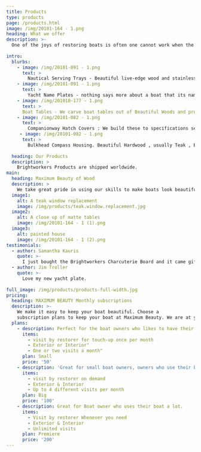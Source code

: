 ```yaml
---
title: Products
type: products
page: /products.html
image: /img/20101-164 - 1.png
heading: What we offer
description: >-
  One of the joys of restoring boats is often one cannot work when the weather does not cooperate. During these periods we continue to hone our skills by making beautiful hand-made items that makes boats more beautiful.
  
intro:
  blurbs:
    - image: /img/20101-091 - 1.png
      text: >
        Nautical Serving Trays - Beautiful live-edge wood and stainless steel/brass fittings are turned into beautiful servings trays, Charcuterie Boards, and Bread Boards to make boating life even better. We customize by doing veneer engraving of boat names and peoples names to further make our trays special. 
    - image: /img/20101-091 - 1.png
      text: >
        Yacht Name Plates - nothing says more about a boat that its name and how its owner cares for it. We use the latest CNC/Laser technology to carve boat names out of the finest wood available, and then finish them to stay beautiful longer. We use special sunblocking compounds to make the name plate last and withstand weathering. We guarantee the name plates for 4 years - because we treat the wood, pigments, and brightwork with the latest technology.
    - image: /img/201010-177 - 1.png
      text: >
      Boat Tables - We carve boat tables out of Beautiful Woods and preserve them with AWLWOOD brightwork so they stand out amongst the crowd. Every table we do is custom, and we use computerized CNC routers to make them perfect. Usually boat owners have us just do the top of the tables, securing their existing pedestals to the bottom of our tables. 
    - image: /img/20101-082 - 1.png
      text: >
        Companionway Hatch Covers : We build these to specifications sent in by our customers. We do these for our sustaining members at $30 per hour, and for regular customers at $50 per hour. All our quotes are not-to-exceed prior to starting work . Usually the owner makes a temporary cover and sends us the pieces so we can restore or replace identically. We also accept detailed measurements and photos to allow for the existing covers to be left in place until the new ones are delivered.
     - image: /img/20101-082 - 1.png
      text: >
        Bulkhead Compass Housing. Beautiful Hardwood , usually Teak , Bulkhead compass housings made specifically to your compass add increased functionality and beauty to every boat. We already have templates for all makes and models of Plastimo and Ritchie Navigation Bulkhead compasses to make ordering and installation easier. We also do many other based upon exact dimensions provided by our customers.
        
  heading: Our Products
  description: >
    Brightworkers Products are shipped worldwide.
main:
  heading: Maximum Beauty of Wood
  description: >
    We take great pride in using our skills to make boats look beautiful. We apply those same skills to make a small number of products for our clients, our sustaining members, and boat owners everywhere.
  image1:
    alt: A teak window replacement
    image: /img/products/teak.window.replacement.jpg
  image2:
    alt: A close up of matte tables
    image: /img/20101-164 - 1 (1).png
  image3:
    alt: painted house
    image: /img/20101-164 - 1 (2).png
testimonials:
  - author: Samantha Kauris
    quote: >-
      I just bought the Brightworkers Charcuterie Board and it came gift wrapped beautifully. I couldn’t even believe how beautiful the wood and the craftmanship was. .
  - author: Jim Troller
    quote: >-
      Love my new yacht plate. 
      
full_image: /img/products/products-full-width.jpg
pricing:
  heading: MAXIMUM BEAUTY Monthly subscriptions
  description: >-
    We make it easy to keep your boat beautiful. Choose a
    subscription plans to keep your boat at Maximum Beauty. We are at your doorstep whenever you need a touch-up. Contact us about more details and payment info.
  plans:
    - description: Perfect for the boat owners who likes to have their boat looking the best all year long.
      items:
        - visit by restorer for touch-up once per month
        - Exterior or Interior"
        - One or two visits a month"
      plan: Small
      price: '50'
    - description: 'Great for small boat owners, owners who use their boat a lot'
      items:
        - visit by restorer on demand
        - Exterior & Interior
        - Up to 4 different visits per month
      plan: Big
      price: '100'
    - description: Great for Boat owner who uses their boat a lot. 
      items:
        - Visit by restorer Whenever you need
        - Exterior & Interior
        - Unlimited visits
      plan: Premiere 
      price: '200'
---
```


